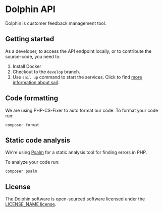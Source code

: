 # Dolphin API

Dolphin is customer feedback management tool.

## Getting started

As a developer, to access the API endpoint locally, or to contribute the source-code, you need to:
1. Install Docker
2. Checkout to the `develop` branch.
3. Use `sail up` command to start the services. Click to find [more information about sail](https://laravel.com/docs/8.x/sail).

## Code formatting
We are using PHP-CS-Fixer to auto format our code. To format your code run:

```
composer format
```

## Static code analysis 
We're using [Psalm](https://github.com/vimeo/psalm) for  a static analysis tool for finding errors in PHP.

To analyze your code run:
```
composer psalm
```

## License
The Dolphin software is open-sourced software licensed under the [LICENSE_NAME license](#).
